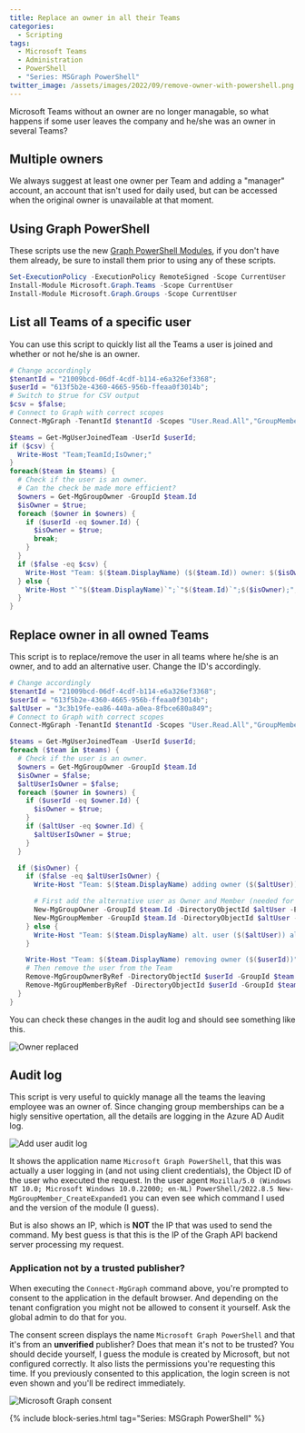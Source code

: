 ```yaml
---
title: Replace an owner in all their Teams
categories:
  - Scripting
tags:
  - Microsoft Teams
  - Administration
  - PowerShell
  - "Series: MSGraph PowerShell"
twitter_image: /assets/images/2022/09/remove-owner-with-powershell.png
---
```


Microsoft Teams without an owner are no longer managable, so what happens if some user leaves the company and he/she was an owner in several Teams?

<!--more-->

## Multiple owners

We always suggest at least one owner per Team and adding a "manager" account, an account that isn't used for daily used, but can be accessed when the original owner is unavailable at that moment.

## Using Graph PowerShell

These scripts use the new [Graph PowerShell Modules](https://docs.microsoft.com/en-us/powershell/microsoftgraph/get-started?view=graph-powershell-1.0), if you don't have them already, be sure to install them prior to using any of these scripts.

```ps1
Set-ExecutionPolicy -ExecutionPolicy RemoteSigned -Scope CurrentUser 
Install-Module Microsoft.Graph.Teams -Scope CurrentUser 
Install-Module Microsoft.Graph.Groups -Scope CurrentUser
```

## List all Teams of a specific user

You can use this script to quickly list all the Teams a user is joined and whether or not he/she is an owner.

```ps1
# Change accordingly
$tenantId = "21009bcd-06df-4cdf-b114-e6a326ef3368";
$userId = "613f5b2e-4360-4665-956b-ffeaa0f3014b";
# Switch to $true for CSV output
$csv = $false;
# Connect to Graph with correct scopes
Connect-MgGraph -TenantId $tenantId -Scopes "User.Read.All","GroupMember.ReadWrite.All"

$teams = Get-MgUserJoinedTeam -UserId $userId;
if ($csv) {
  Write-Host "Team;TeamId;IsOwner;"
}
foreach($team in $teams) {
  # Check if the user is an owner.
  # Can the check be made more efficient?
  $owners = Get-MgGroupOwner -GroupId $team.Id
  $isOwner = $true;
  foreach ($owner in $owners) {
    if ($userId -eq $owner.Id) {
      $isOwner = $true;
      break;
    }
  }
  if ($false -eq $csv) {
    Write-Host "Team: $($team.DisplayName) ($($team.Id)) owner: $($isOwner)"
  } else {
    Write-Host "`"$($team.DisplayName)`";`"$($team.Id)`";$($isOwner);";
  }
}
```

## Replace owner in all owned Teams

This script is to replace/remove the user in all teams where he/she is an owner, and to add an alternative user. Change the ID's accordingly.

```ps1
# Change accordingly
$tenantId = "21009bcd-06df-4cdf-b114-e6a326ef3368";
$userId = "613f5b2e-4360-4665-956b-ffeaa0f3014b";
$altUser = "3c3b19fe-ea86-440a-a0ea-8fbce680a849";
# Connect to Graph with correct scopes
Connect-MgGraph -TenantId $tenantId -Scopes "User.Read.All","GroupMember.ReadWrite.All"

$teams = Get-MgUserJoinedTeam -UserId $userId;
foreach ($team in $teams) {
  # Check if the user is an owner.
  $owners = Get-MgGroupOwner -GroupId $team.Id
  $isOwner = $false;
  $altUserIsOwner = $false;
  foreach ($owner in $owners) {
    if ($userId -eq $owner.Id) {
      $isOwner = $true;
    }
    if ($altUser -eq $owner.Id) {
      $altUserIsOwner = $true;
    }
  }

  if ($isOwner) {
    if ($false -eq $altUserIsOwner) {
      Write-Host "Team: $($team.DisplayName) adding owner ($($altUser))";

      # First add the alternative user as Owner and Member (needed for Teams...)
      New-MgGroupOwner -GroupId $team.Id -DirectoryObjectId $altUser -ErrorAction SilentlyContinue
      New-MgGroupMember -GroupId $team.Id -DirectoryObjectId $altUser -ErrorAction SilentlyContinue
    } else {
      Write-Host "Team: $($team.DisplayName) alt. user ($($altUser)) already an owner";
    }

    Write-Host "Team: $($team.DisplayName) removing owner ($($userId))";
    # Then remove the user from the Team
    Remove-MgGroupOwnerByRef -DirectoryObjectId $userId -GroupId $team.Id -ErrorAction SilentlyContinue
    Remove-MgGroupMemberByRef -DirectoryObjectId $userId -GroupId $team.Id -ErrorAction SilentlyContinue
  }
}
```

You can check these changes in the audit log and should see something like this.

![Owner replaced](/assets/images/2022/09/remove-owner-with-powershell.png)

## Audit log

This script is very useful to quickly manage all the teams the leaving employee was an owner of. Since changing group memberships can be a higly sensitive opertation, all the details are logging in the Azure AD Audit log.

![Add user audit log](/assets/images/2022/09/add-user-audit-log.png)

It shows the application name `Microsoft Graph PowerShell`, that this was actually a user logging in (and not using client credentials), the Object ID of the user who executed the request. In the user agent `Mozilla/5.0 (Windows NT 10.0; Microsoft Windows 10.0.22000; en-NL) PowerShell/2022.8.5 New-MgGroupMember_CreateExpanded1` you can even see which command I used and the version of the module (I guess).

But is also shows an IP, which is **NOT** the IP that was used to send the command. My best guess is that this is the IP of the Graph API backend server processing my request.

### Application not by a trusted publisher?

When executing the `Connect-MgGraph` command above, you're prompted to consent to the application in the default browser. And depending on the tenant configration you might not be allowed to consent it yourself. Ask the global admin to do that for you.

The consent screen displays the name `Microsoft Graph PowerShell` and that it's from an **unverified** publisher? Does that mean it's not to be trusted? You should decide yourself, I guess the module is created by Microsoft, but not configured correctly.
It also lists the permissions you're requesting this time. If you previously consented to this application, the login screen is not even shown and you'll be redirect immediately.

![Microsoft Graph consent](/assets/images/2022/09/graph-powershell-consent.png)

{% include block-series.html tag="Series: MSGraph PowerShell" %}
